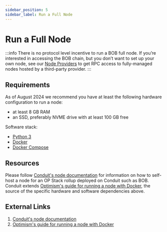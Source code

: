 ```yaml
---
sidebar_position: 5
sidebar_label: Run a Full Node
---
```


# Run a Full Node

:::info
There is no protocol level incentive to run a BOB full node. If you’re interested in accessing the BOB chain, but you don’t want to set up your own node, see our [Node Providers](/docs/learn/reference/tools/node-providers) to get RPC access to fully-managed nodes hosted by a third-party provider.
:::

## Requirements

As of August 2024 we recommend you have at least the following hardware configuration to run a node:

- at least 8 GB RAM
- an SSD, preferably NVME drive with at least 100 GB free

Software stack:

- [Python 3](https://www.python.org/downloads/)
- [Docker](https://docs.docker.com/engine/install/)
- [Docker Compose](https://docs.docker.com/compose/install/)

## Resources

Please follow [Conduit's node documentation](https://docs.conduit.xyz/guides/run-a-node/op-stack-node) for information on how to self-host a node for an OP Stack rollup deployed on Conduit such as BOB. Conduit extends [Optimism's guide for running a node with Docker](https://docs.optimism.io/builders/node-operators/tutorials/node-from-docker), the source of the specific hardware and software dependencies above.

## External Links

1. [Conduit's node documentation](https://docs.conduit.xyz/guides/run-a-node/op-stack-node)
1. [Optimism's guide for running a node with Docker](https://docs.optimism.io/builders/node-operators/tutorials/node-from-docker)

